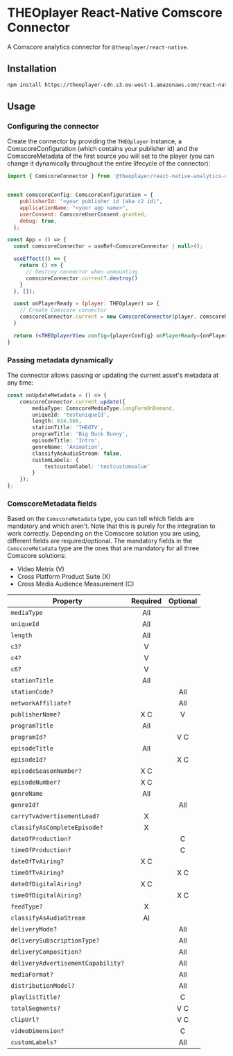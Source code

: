 # THEOplayer React-Native Comscore Connector

A Comscore analytics connector for `@theoplayer/react-native`.

## Installation

```sh
npm install https://theoplayer-cdn.s3.eu-west-1.amazonaws.com/react-native-theoplayer/theoplayer-react-native-analytics-comscore-0.1.0.tgz
```

[//]: # 'npm install @theoplayer/react-native-analytics-comscore'

## Usage

### Configuring the connector

Create the connector by providing the `THEOplayer` instance, a ComscoreConfiguration (which contains your publisher id) and the ComscoreMetadata of the first source you will set to the player (you can change it dynamically throughout the entire lifecycle of the connector):

```jsx
import { ComscoreConnector } from '@theoplayer/react-native-analytics-comscore';


const comscoreConfig: ComscoreConfiguration = {
    publisherId: "<your publisher id (aka c2 id)",
    applicationName: "<your app name>",
    userConsent: ComscoreUserConsent.granted,
    debug: true,
  };

const App = () => {
  const comscoreConnector = useRef<ComscoreConnector | null>();

  useEffect(() => {
    return () => {
      // Destroy connector when unmounting
      comscoreConnector.current?.destroy()
    }
  }, []);

  const onPlayerReady = (player: THEOplayer) => {
    // Create Comscore connector
    comscoreConnector.current = new ComscoreConnector(player, comscoreMetadata, comscoreConfig);
  }

  return (<THEOplayerView config={playerConfig} onPlayerReady={onPlayerReady}/>);
}
```

### Passing metadata dynamically

The connector allows passing or updating the current asset's metadata at any time:

```typescript
const onUpdateMetadata = () => {
    comscoreConnector.current.update({
        mediaType: ComscoreMediaType.longFormOnDemand,
        uniqueId: 'testuniqueId',
        length: 634.566,
        stationTitle: 'THEOTV',
        programTitle: 'Big Buck Bunny',
        episodeTitle: 'Intro',
        genreName: 'Animation',
        classifyAsAudioStream: false,
        customLabels: {
            testcustomlabel: 'testcustomvalue'
        }
    });
};
```

### ComscoreMetadata fields

Based on the `ComscoreMetadata` type, you can tell which fields are mandatory and which aren't. Note that this is purely for the integration to work correctly. Depending on the Comscore solution you are using, different fields are required/optional. The mandatory fields in the `ComscoreMetadata` type are the ones that are mandatory for all three Comscore solutions:

-   Video Metrix (V)
-   Cross Platform Product Suite (X)
-   Cross Media Audience Measurement (C)

| Property                           | Required | Optional |
| ---------------------------------- | :------: | :------: |
| `mediaType`                        |   All    |          |
| `uniqueId`                         |   All    |          |
| `length`                           |   All    |          |
| `c3?`                              |    V     |          |
| `c4?`                              |    V     |          |
| `c6?`                              |    V     |          |
| `stationTitle`                     |   All    |          |
| `stationCode?`                     |          |   All    |
| `networkAffiliate?`                |          |   All    |
| `publisherName?`                   |   X C    |    V     |
| `programTitle`                     |   All    |          |
| `programId?`                       |          |   V C    |
| `episodeTitle`                     |   All    |          |
| `episodeId?`                       |          |   X C    |
| `episodeSeasonNumber?`             |   X C    |          |
| `episodeNumber?`                   |   X C    |          |
| `genreName`                        |   All    |          |
| `genreId?`                         |          |   All    |
| `carryTvAdvertisementLoad?`        |    X     |          |
| `classifyAsCompleteEpisode?`       |    X     |          |
| `dateOfProduction?`                |          |    C     |
| `timeOfProduction?`                |          |    C     |
| `dateOfTvAiring?`                  |   X C    |          |
| `timeOfTvAiring?`                  |          |   X C    |
| `dateOfDigitalAiring?`             |   X C    |          |
| `timeOfDigitalAiring?`             |          |   X C    |
| `feedType?`                        |    X     |          |
| `classifyAsAudioStream`            |    Al    |          |
| `deliveryMode?`                    |          |   All    |
| `deliverySubscriptionType?`        |          |   All    |
| `deliveryComposition?`             |          |   All    |
| `deliveryAdvertisementCapability?` |          |   All    |
| `mediaFormat?`                     |          |   All    |
| `distributionModel?`               |          |   All    |
| `playlistTitle?`                   |          |    C     |
| `totalSegments?`                   |          |   V C    |
| `clipUrl?`                         |          |   V C    |
| `videoDimension?`                  |          |    C     |
| `customLabels?`                    |          |   All    |
